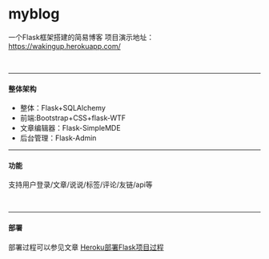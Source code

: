 # myblog

一个Flask框架搭建的简易博客
项目演示地址：https://wakingup.herokuapp.com/

<br>

---
#### 整体架构
- 整体：Flask+SQLAlchemy
- 前端:Bootstrap+CSS+flask-WTF
- 文章编辑器：Flask-SimpleMDE
- 后台管理：Flask-Admin


---
#### 功能
支持用户登录/文章/说说/标签/评论/友链/api等

<br>

---
#### 部署
部署过程可以参见文章 [Heroku部署Flask项目过程](https://wakingup.herokuapp.com/post/1/Heroku%E9%83%A8%E7%BD%B2Flask%E9%A1%B9%E7%9B%AE%E8%BF%87%E7%A8%8B)

